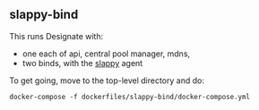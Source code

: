 slappy-bind
-----------

This runs Designate with:

- one each of api, central pool manager, mdns,
- two binds, with the [slappy](https://github.com/rackerlabs/slappy) agent

To get going, move to the top-level directory and do:

    docker-compose -f dockerfiles/slappy-bind/docker-compose.yml
